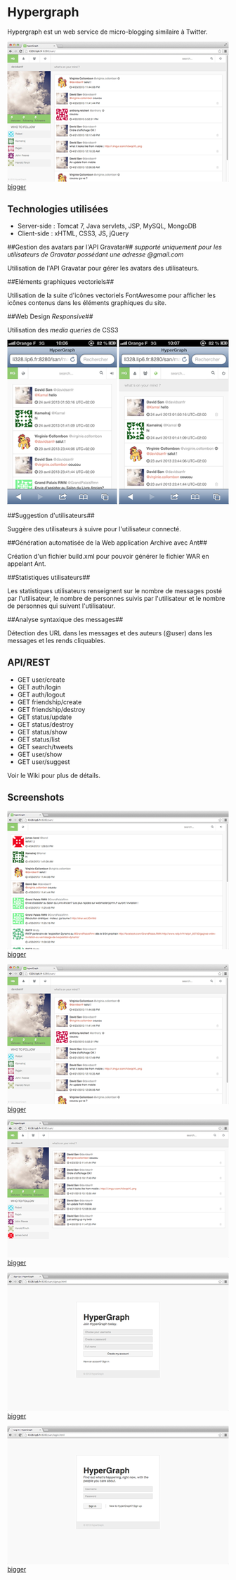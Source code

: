 # Hypergraph

Hypergraph est un web service de micro-blogging similaire à Twitter.



![](img/screen-main-min.png)
[bigger](img/screen-main.png)

## Technologies utilisées

* Server-side : Tomcat 7, Java servlets, JSP, MySQL, MongoDB
* Client-side : xHTML, CSS3, JS, jQuery

##Gestion des avatars par l'API Gravatar##
*supporté uniquement pour les utilisateurs de Gravatar possédant une adresse @gmail.com*

Utilisation de l'API Gravatar pour gérer les avatars des utilisateurs.

##Eléments graphiques vectoriels##

Utilisation de la suite d'icônes vectoriels FontAwesome pour afficher les icônes contenus dans les éléments graphiques du site. 

##Web Design *Responsive*##

Utilisation des *media queries* de CSS3

![](img/screen-mobile.png)

##Suggestion d'utilisateurs##

Suggère des utilisateurs à suivre pour l'utilisateur connecté.

##Génération automatisée de la Web application Archive avec Ant##

Création d'un fichier build.xml pour pouvoir générer le fichier WAR en appelant Ant.

##Statistiques utilisateurs##

Les statistiques utilisateurs renseignent sur le nombre de messages posté par l'utilisateur, le nombre de personnes suivis par l'utilisateur et le nombre de personnes qui suivent l'utilisateur.

##Analyse syntaxique des messages##

Détection des URL dans les messages et des auteurs (@user) dans les messages et les rends cliquables.


## API/REST
* GET user/create
* GET auth/login
* GET auth/logout
* GET friendship/create
* GET friendship/destroy
* GET status/update
* GET status/destroy
* GET status/show
* GET status/list
* GET search/tweets
* GET user/show
* GET user/suggest

Voir le Wiki pour plus de détails.


## Screenshots

![](img/screen-welcome-min.png)
[bigger](img/screen-welcome.png)

![](img/screen-main-min.png)
[bigger](img/screen-main.png)

![](img/screen-self-min.png)
[bigger](img/screen-self.png)

![](img/screen-signup-min.png)
[bigger](img/screen-signup.png)

![](img/screen-login-min.png)
[bigger](img/screen-login.png)

